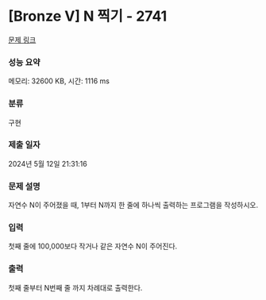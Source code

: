 # [Bronze V] N 찍기 - 2741 

[문제 링크](https://www.acmicpc.net/problem/2741) 

### 성능 요약

메모리: 32600 KB, 시간: 1116 ms

### 분류

구현

### 제출 일자

2024년 5월 12일 21:31:16

### 문제 설명

<p>자연수 N이 주어졌을 때, 1부터 N까지 한 줄에 하나씩 출력하는 프로그램을 작성하시오.</p>

### 입력 

 <p>첫째 줄에 100,000보다 작거나 같은 자연수 N이 주어진다.</p>

### 출력 

 <p>첫째 줄부터 N번째 줄 까지 차례대로 출력한다.</p>

